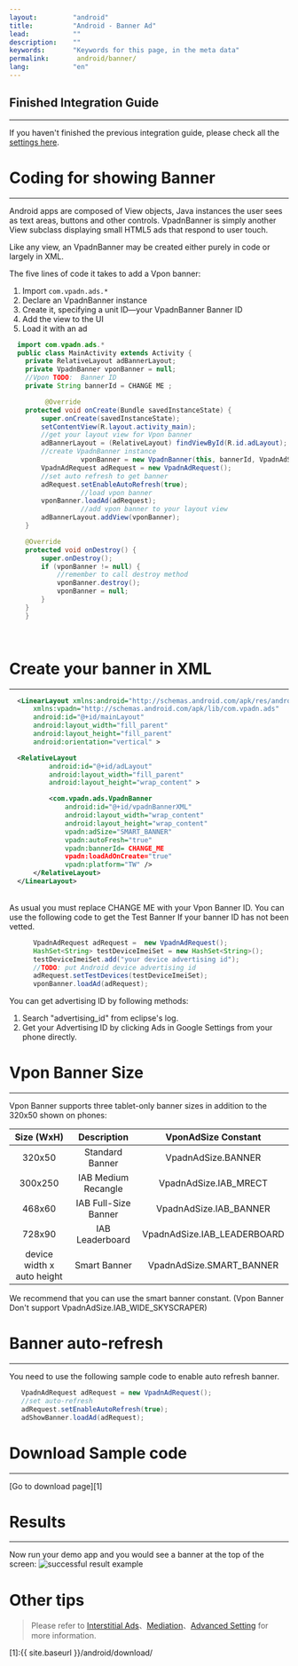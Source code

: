 ```yaml
---
layout:         "android"
title:          "Android - Banner Ad"
lead:           ""
description:    ""
keywords:       "Keywords for this page, in the meta data"
permalink:       android/banner/
lang:           "en"
---
```

## Finished Integration Guide
---
If you haven't finished the previous integration guide, please check all the [settings here](../integration-guide/).

# Coding for showing Banner
---
  Android apps are composed of View objects, Java instances the user sees as text areas, buttons and other controls. VpadnBanner is simply another View subclass displaying small HTML5 ads that respond to user touch.

  Like any view, an VpadnBanner may be created either purely in code or largely in XML.

  The five lines of code it takes to add a Vpon banner:

1. Import `com.vpadn.ads.*`
2. Declare an VpadnBanner instance
3. Create it, specifying a unit ID—your VpadnBanner Banner ID
4. Add the view to the UI
5. Load it with an ad

```java
  import com.vpadn.ads.*
  public class MainActivity extends Activity {
  	private RelativeLayout adBannerLayout;
  	private VpadnBanner vponBanner = null;
  	//Vpon TODO:  Banner ID
  	private String bannerId = CHANGE ME ;

         @Override
  	protected void onCreate(Bundle savedInstanceState) {
  		super.onCreate(savedInstanceState);
  		setContentView(R.layout.activity_main);
  		//get your layout view for Vpon banner
  		adBannerLayout = (RelativeLayout) findViewById(R.id.adLayout);
  		//create VpadnBanner instance
                  vponBanner = new VpadnBanner(this, bannerId, VpadnAdSize.SMART_BANNER, "TW");
  		VpadnAdRequest adRequest = new VpadnAdRequest();
  		//set auto refresh to get banner
  		adRequest.setEnableAutoRefresh(true);
                  //load vpon banner
  		vponBanner.loadAd(adRequest);
                  //add vpon banner to your layout view
  		adBannerLayout.addView(vponBanner);
  	}

  	@Override
  	protected void onDestroy() {
  		super.onDestroy();
  		if (vponBanner != null) {
  			//remember to call destroy method
  			vponBanner.destroy();
  			vponBanner = null;
  		}
  	}
    }
```
  <br>

# Create your banner in XML
---
``` xml
  <LinearLayout xmlns:android="http://schemas.android.com/apk/res/android"
      xmlns:vpadn="http://schemas.android.com/apk/lib/com.vpadn.ads"
      android:id="@+id/mainLayout"
      android:layout_width="fill_parent"
      android:layout_height="fill_parent"
      android:orientation="vertical" >

  <RelativeLayout
          android:id="@+id/adLayout"
          android:layout_width="fill_parent"
          android:layout_height="wrap_content" >

          <com.vpadn.ads.VpadnBanner
              android:id="@+id/vpadnBannerXML"
              android:layout_width="wrap_content"
              android:layout_height="wrap_content"
              vpadn:adSize="SMART_BANNER"
              vpadn:autoFresh="true"
              vpadn:bannerId= CHANGE_ME
              vpadn:loadAdOnCreate="true"
              vpadn:platform="TW" />
      </RelativeLayout>
  </LinearLayout>
```
<br>
  As usual you must replace CHANGE ME with your Vpon Banner ID.
  You can use the following code to get the Test Banner If your banner ID has not been vetted.
<br>

```java
      VpadnAdRequest adRequest =  new VpadnAdRequest();
      HashSet<String> testDeviceImeiSet = new HashSet<String>();
      testDeviceImeiSet.add("your device advertising id");
      //TODO: put Android device advertising id
      adRequest.setTestDevices(testDeviceImeiSet);
      vponBanner.loadAd(adRequest);
```
  You can get advertising ID by following methods:
  1. Search "advertising_id" from eclipse's log.
  2. Get your Advertising ID by clicking Ads in Google Settings from your phone directly.


# Vpon Banner Size
---
Vpon Banner supports three tablet-only banner sizes in addition to the 320x50 shown on phones:

|      Size (WxH)            | Description    |  VponAdSize Constant            |
  :------------------------: | :-------------:| :-----------------------------:
  320x50                     | Standard Banner| VpadnAdSize.BANNER
  300x250                    |IAB Medium Recangle| VpadnAdSize.IAB\_MRECT
  468x60                     |IAB Full-Size Banner| VpadnAdSize.IAB\_BANNER
  728x90                     | IAB Leaderboard|  VpadnAdSize.IAB\_LEADERBOARD
  device width x auto height | Smart Banner    |  VpadnAdSize.SMART\_BANNER

  We recommend that you can use the smart banner constant. (Vpon Banner Don't support VpadnAdSize.IAB_WIDE_SKYSCRAPER)


# Banner auto-refresh
----
You need to use the following sample code to enable auto refresh banner.

```java
   VpadnAdRequest adRequest = new VpadnAdRequest();
   //set auto-refresh
   adRequest.setEnableAutoRefresh(true);
   adShowBanner.loadAd(adRequest);
```


# Download Sample code
---
[Go to download page][1]
<br>

# Results
---
Now run your demo app and you would see a banner at the top of the screen:
<img class="width-400" src="{{site.imgurl}}/A-sdk330-03.png" alt="successful result example">

# Other tips
> Please refer to [Interstitial Ads](../Interstitial)、[Mediation](../mediation)、[Advanced Setting](../advanced) for more information.



[1]:{{ site.baseurl }}/android/download/
